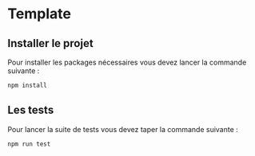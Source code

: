 # Template

## Installer le projet

Pour installer les packages nécessaires vous devez lancer la commande suivante :

```sh
npm install
```

## Les tests

Pour lancer la suite de tests vous devez taper la commande suivante :

```sh
npm run test
```


